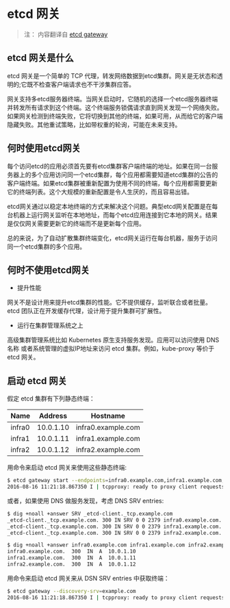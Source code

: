 # etcd 网关

> 注： 内容翻译自 [etcd gateway](https://github.com/coreos/etcd/blob/master/Documentation/op-guide/gateway.md)

## etcd 网关是什么

etcd 网关是一个简单的 TCP 代理，转发网络数据到etcd集群。网关是无状态和透明的;它既不检查客户端请求也不干涉集群应答。

网关支持多etcd服务器终端。当网关启动时，它随机的选择一个etcd服务器终端并转发所有请求到这个终端。这个终端服务锁偶请求直到网关发现一个网络失败。如果网关检测到终端失败，它将切换到其他的终端，如果可用，从而给它的客户端隐藏失败。其他重试策略，比如带权重的轮询，可能在未来支持。

## 何时使用etcd网关

每个访问etcd的应用必须首先要有etcd集群客户端终端的地址。如果在同一台服务器上的多个应用访问同一个etcd集群，每个应用都需要知道etcd集群的公告的客户端终端。如果etcd集群被重新配置为使用不同的终端，每个应用都需要更新它的终端列表。这个大规模的重新配置是令人生厌的，而且容易出错。

etcd网关通过以稳定本地终端的方式来解决这个问题。典型etcd网关配置是在每台机器上运行网关监听在本地地址，而每个etcd应用连接到它本地的网关。结果是仅仅网关需要更新它的终端而不是更新每个应用。

总的来说，为了自动扩散集群终端变化，etcd网关运行在每台机器，服务于访问同一个etcd集群的多个应用。

## 何时不使用etcd网关

- 提升性能

网关不是设计用来提升etcd集群的性能。它不提供缓存，监听联合或者批量。etcd 团队正在开发缓存代理，设计用于提升集群可扩展性。

- 运行在集群管理系统之上

高级集群管理系统比如 Kubernetes 原生支持服务发现。应用可以访问使用 DNS 名称 或者系统管理的虚拟IP地址来访问 etcd 集群。例如，kube-proxy 等价于 etcd 网关。

## 启动 etcd 网关

假定 etcd 集群有下列静态终端：

|Name|Address|Hostname|
|------|---------|------------------|
|infra0|10.0.1.10|infra0.example.com|
|infra1|10.0.1.11|infra1.example.com|
|infra2|10.0.1.12|infra2.example.com|

用命令来启动 etcd 网关来使用这些静态终端:

```bash
$ etcd gateway start --endpoints=infra0.example.com,infra1.example.com,infra2.example.com
2016-08-16 11:21:18.867350 I | tcpproxy: ready to proxy client requests to [...]
```

或者，如果使用 DNS 做服务发现，考虑 DNS SRV entries:

```bash
$ dig +noall +answer SRV _etcd-client._tcp.example.com
_etcd-client._tcp.example.com. 300 IN SRV 0 0 2379 infra0.example.com.
_etcd-client._tcp.example.com. 300 IN SRV 0 0 2379 infra1.example.com.
_etcd-client._tcp.example.com. 300 IN SRV 0 0 2379 infra2.example.com.
```

```bash
$ dig +noall +answer infra0.example.com infra1.example.com infra2.example.com
infra0.example.com.  300  IN  A  10.0.1.10
infra1.example.com.  300  IN  A  10.0.1.11
infra2.example.com.  300  IN  A  10.0.1.12
```

用命令来启动 etcd 网关来从 DSN SRV entries 中获取终端：

```bash
$ etcd gateway --discovery-srv=example.com
2016-08-16 11:21:18.867350 I | tcpproxy: ready to proxy client requests to [...]
```

